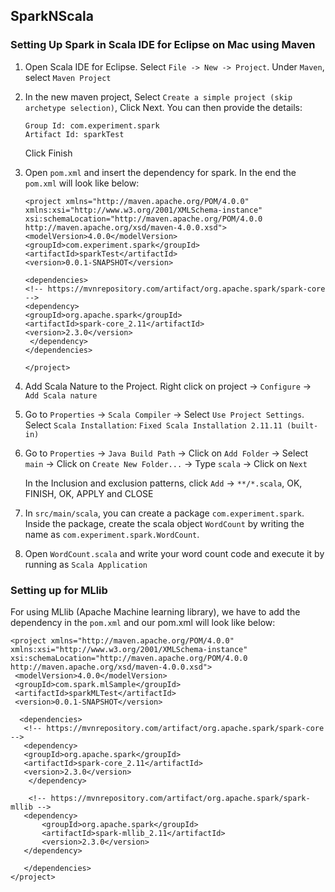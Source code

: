 ## SparkNScala

### Setting Up Spark in Scala IDE for Eclipse on Mac using Maven
 
 1. Open Scala IDE for Eclipse. Select `File -> New -> Project`. Under `Maven`, select `Maven Project`
 
 2. In the new maven project, Select `Create a simple project (skip archetype selection)`, Click Next. You can then provide the details:
    ```
    Group Id: com.experiment.spark
    Artifact Id: sparkTest
    ```
    Click Finish
    
 3. Open `pom.xml` and insert the dependency for spark. In the end the `pom.xml` will look like below:
 
     ```
    <project xmlns="http://maven.apache.org/POM/4.0.0" xmlns:xsi="http://www.w3.org/2001/XMLSchema-instance"     xsi:schemaLocation="http://maven.apache.org/POM/4.0.0 http://maven.apache.org/xsd/maven-4.0.0.xsd">
     <modelVersion>4.0.0</modelVersion>
     <groupId>com.experiment.spark</groupId>
     <artifactId>sparkTest</artifactId>
     <version>0.0.1-SNAPSHOT</version>
  
    <dependencies>
  	<!-- https://mvnrepository.com/artifact/org.apache.spark/spark-core -->
	<dependency>
    <groupId>org.apache.spark</groupId>
    <artifactId>spark-core_2.11</artifactId>
    <version>2.3.0</version>
	  </dependency>	
    </dependencies>
  
    </project>
    ```
    
 4. Add Scala Nature to the Project. Right click on project -> `Configure` -> `Add Scala nature`
 
 5. Go to `Properties` -> `Scala Compiler` -> Select `Use Project Settings`. 
     Select `Scala Installation`: `Fixed Scala Installation 2.11.11 (built-in)`
     
 6. Go to `Properties` -> `Java Build Path` -> Click on `Add Folder` -> Select `main` -> Click on `Create New Folder...` -> Type `scala` ->     Click on `Next`
 
    In the Inclusion and exclusion patterns, click `Add` -> `**/*.scala`, OK, FINISH, OK, APPLY and CLOSE
    
 7. In `src/main/scala`, you can create a package `com.experiment.spark`. Inside the package, create the scala object `WordCount` by writing the name as `com.experiment.spark.WordCount`. 
 
 8. Open `WordCount.scala` and write your word count code and execute it by running as `Scala Application`
   
 ### Setting up for MLlib 
 
 For using MLlib (Apache Machine learning library), we have to add the dependency in the `pom.xml` and our pom.xml will look like below:
 ```
 <project xmlns="http://maven.apache.org/POM/4.0.0" xmlns:xsi="http://www.w3.org/2001/XMLSchema-instance" xsi:schemaLocation="http://maven.apache.org/POM/4.0.0 http://maven.apache.org/xsd/maven-4.0.0.xsd">
  <modelVersion>4.0.0</modelVersion>
  <groupId>com.spark.mlSample</groupId>
  <artifactId>sparkMLTest</artifactId>
  <version>0.0.1-SNAPSHOT</version>
  
   <dependencies>
	<!-- https://mvnrepository.com/artifact/org.apache.spark/spark-core -->
	<dependency>
	<groupId>org.apache.spark</groupId>
	<artifactId>spark-core_2.11</artifactId>
	<version>2.3.0</version>
	 </dependency>	
	 
	 <!-- https://mvnrepository.com/artifact/org.apache.spark/spark-mllib -->
	<dependency>
    	<groupId>org.apache.spark</groupId>
    	<artifactId>spark-mllib_2.11</artifactId>
    	<version>2.3.0</version>
	</dependency>
	 
	</dependencies>
</project>
 
 ```
 
 
 
 
